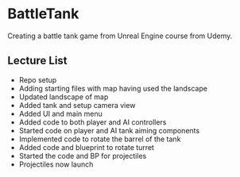 # BattleTank
Creating a battle tank game from Unreal Engine course from Udemy.

## Lecture List
* Repo setup
* Adding starting files with map having used the landscape
* Updated landscape of map
* Added tank and setup camera view
* Added UI and main menu
* Added code to both player and AI controllers
* Started code on player and AI tank aiming components
* Implemented code to rotate the barrel of the tank
* Added code and blueprint to rotate turret
* Started the code and BP for projectiles
* Projectiles now launch